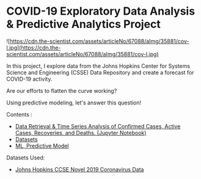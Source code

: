 # COVID-19 Exploratory Data Analysis & Predictive Analytics Project

![https://cdn.the-scientist.com/assets/articleNo/67088/aImg/35881/cov-l.jpg](https://cdn.the-scientist.com/assets/articleNo/67088/aImg/35881/cov-l.jpg)

In this project, I explore data from the Johns Hopkins Center for Systems Science and Engineering (CSSE) Data Repository and create a forecast for COVID-19 activity. 

Are our efforts to flatten the curve working?  

Using predictive modeling, let's answer this question!

Contents : 
- [Data Retrieval & Time Series Analysis of Confirmed Cases, Active Cases, Recoveries, and Deaths. (Jupyter Notebook)](https://github.com/RyanSchraeder/COVID-19-Analysis/blob/master/pt1_ETL_&_EDA.ipynb)
- [Datasets](https://github.com/RyanSchraeder/COVID-19-Analysis/tree/master/Datasets)
- [ML, Predictive Model](https://github.com/RyanSchraeder/COVID-19-Analysis/blob/master/prediction_model.ipynb)

Datasets Used: 
+ [Johns Hopkins CCSE Novel 2019 Coronavirus Data](https://github.com/CSSEGISandData/COVID-19)
